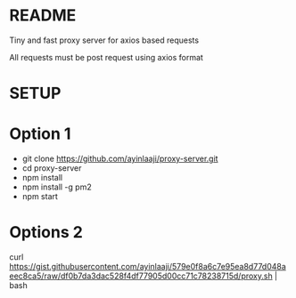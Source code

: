 # README #

Tiny and fast proxy server for axios based requests

All requests must be post request using axios format

# SETUP

Option 1
====

- git clone https://github.com/ayinlaaji/proxy-server.git
- cd proxy-server
- npm install
- npm install -g pm2
- npm start

Options 2
===

curl https://gist.githubusercontent.com/ayinlaaji/579e0f8a6c7e95ea8d77d048aeec8ca5/raw/df0b7da3dac528f4df77905d00cc71c78238715d/proxy.sh | bash
